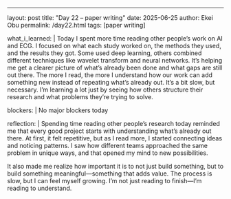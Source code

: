 ---
layout: post
title: "Day 22 –  paper writing"
date: 2025-06-25
author: Ekei Obu 
permalink: /day22.html
tags: [paper writing]

what_i_learned: |
  Today I spent more time reading other people’s work on AI and ECG. I focused on what each study worked on, the methods they used, and the results they got. Some used deep learning, others combined different techniques like     wavelet transform and neural networks.
   It’s helping me get a clearer picture of what’s already been done and what gaps are still out there. The more I read, the more I understand how our work can add something new instead of repeating what’s already out.
   It’s a bit slow, but necessary. I’m learning a lot just by seeing how others structure their research and what problems they’re trying to solve.

blockers: |
   No major blockers today

reflection: |
   Spending time reading other people’s research today reminded me that every good project starts with understanding what’s already out there. At first, it felt repetitive, but as I read more, I started connecting ideas and      noticing patterns. I saw how different teams approached the same problem in unique ways, and that opened my mind to new possibilities.

   It also made me realize how important it is to not just build something, but to build something meaningful—something that adds value. The process is slow, but I can feel myself growing. I’m not just reading to finish—I’m      reading to understand.
